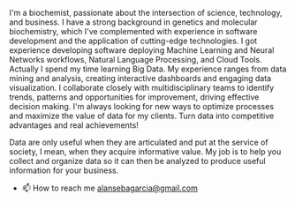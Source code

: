 
I'm a biochemist, passionate about the intersection of science, technology, and business. I have a strong background in genetics and molecular biochemistry, which I've complemented with experience in software development and the application of cutting-edge technologies. I got experience developing software deploying Machine Learning and Neural Networks workflows, Natural Language Processing, and Cloud Tools. 
Actually I spend my time learning Big Data.
My experience ranges from data mining and analysis, creating interactive dashboards and engaging data visualization. I collaborate closely with multidisciplinary teams to identify trends, patterns and opportunities for improvement, driving effective decision making. I'm always looking for new ways to optimize processes and maximize the value of data for my clients. Turn data into competitive advantages and real achievements!

Data are only useful when they are articulated and put at the service of society, I mean, when they acquire informative value. 
My job is to help you collect and organize data so it can then be analyzed to produce useful information for your business.
- 📫 How to reach me  alansebagarcia@gmail.com 

<!---
alanseb92/alanseb92 is a ✨ special ✨ repository because its `README.md` (this file) appears on your GitHub profile.
You can click the Preview link to take a look at your changes.
--->
